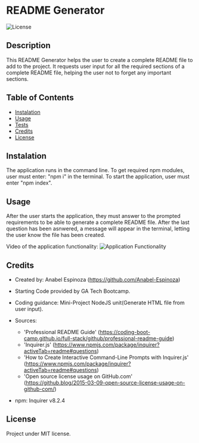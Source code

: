 # README Generator

![License](https://img.shields.io/badge/License-MIT-blue.svg)

## Description

This README Generator helps the user to create a complete README file to add to the project. It requests user input for all the required sections of a complete README file, helping the user not to forget any important sections.

## Table of Contents

- [Instalation](#installation)
- [Usage](#usage)
- [Tests](#tests)
- [Credits](#credits)
- [License](#license)

## Instalation

The application runs in the command line. 
To get required npm modules, user must enter: "npm i" in the terminal.
To start the application, user must enter "npm index".

## Usage

After the user starts the application, they must answer to the prompted requirements to be able to generate a complete README file. After the last question has been asnwered, a message will appear in the terminal, letting the user know the file has been created.

Video of the application functionality:
![Application Functionality](https://drive.google.com/file/d/1EM3DxXIcf_chmocYBzZoF69xbA52QeBJ/view)

## Credits

- Created by: Anabel Espinoza (https://github.com/Anabel-Espinoza)

- Starting Code provided by GA Tech Bootcamp. 

- Coding guidance: Mini-Project NodeJS unit(Generate HTML file from user input).

- Sources: 
    * 'Professional README Guide' (https://coding-boot-camp.github.io/full-stack/github/professional-readme-guide)
    * 'Inquirer.js' (https://www.npmjs.com/package/inquirer?activeTab=readme#questions)
    * 'How to Create Interactive Command-Line Prompts with Inquirer.js' (https://www.npmjs.com/package/inquirer?activeTab=readme#questions)
    * 'Open source license usage on GitHub.com' (https://github.blog/2015-03-09-open-source-license-usage-on-github-com/)

- npm: Inquirer v8.2.4

## License
Project under MIT license.
